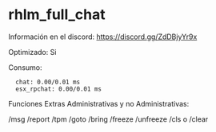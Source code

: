 # rhlm_full_chat
Información en el discord: https://discord.gg/ZdDBjyYr9x


Optimizado: Si



Consumo:


      chat: 0.00/0.01 ms
      esx_rpchat: 0.00/0.01 ms




Funciones Extras Administrativas y no Administrativas:

/msg
/report
/tpm
/goto
/bring
/freeze
/unfreeze
/cls o /clear
